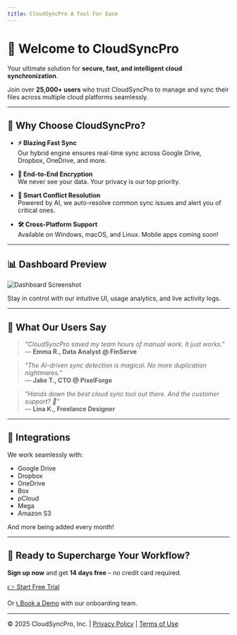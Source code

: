 ```yaml
---
title: CloudSyncPro A Tool For Ease
---
```


# 🚀 Welcome to CloudSyncPro

Your ultimate solution for **secure, fast, and intelligent cloud synchronization**.

Join over **25,000+ users** who trust CloudSyncPro to manage and sync their files across multiple cloud platforms seamlessly.

---

## 🌟 Why Choose CloudSyncPro?

- **⚡ Blazing Fast Sync**  
  Our hybrid engine ensures real-time sync across Google Drive, Dropbox, OneDrive, and more.

- **🔐 End-to-End Encryption**  
  We never see your data. Your privacy is our top priority.

- **🤖 Smart Conflict Resolution**  
  Powered by AI, we auto-resolve common sync issues and alert you of critical ones.

- **🛠️ Cross-Platform Support**  
  Available on Windows, macOS, and Linux. Mobile apps coming soon!

---

## 📊 Dashboard Preview

![Dashboard Screenshot](https://via.placeholder.com/800x400?text=Dashboard+Preview)

Stay in control with our intuitive UI, usage analytics, and live activity logs.

---

## 💬 What Our Users Say

> _"CloudSyncPro saved my team hours of manual work. It just works."_  
> — **Emma R., Data Analyst @ FinServe**

> _"The AI-driven sync detection is magical. No more duplication nightmares."_  
> — **Jake T., CTO @ PixelForge**

> _"Hands down the best cloud sync tool out there. And the customer support? 💯"_  
> — **Lina K., Freelance Designer**

---

## 🔗 Integrations

We work seamlessly with:

- Google Drive  
- Dropbox  
- OneDrive  
- Box  
- pCloud  
- Mega  
- Amazon S3  

And more being added every month!

---

## 🎯 Ready to Supercharge Your Workflow?

**Sign up now** and get **14 days free** – no credit card required.

[👉 Start Free Trial](#)

Or [📞 Book a Demo](#) with our onboarding team.

---

© 2025 CloudSyncPro, Inc. | [Privacy Policy](#) | [Terms of Use](#)
